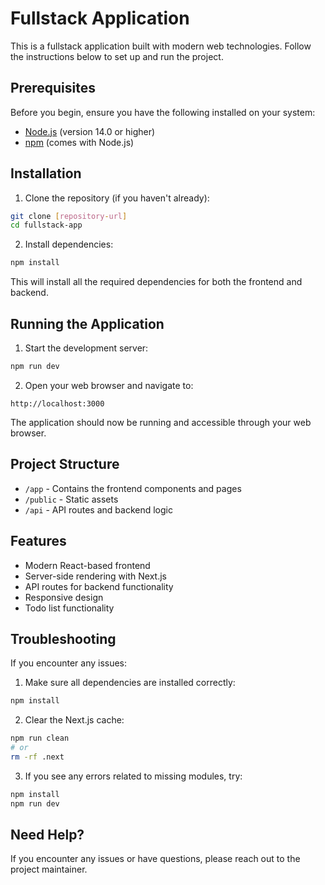 # Fullstack Application

This is a fullstack application built with modern web technologies. Follow the instructions below to set up and run the project.

## Prerequisites

Before you begin, ensure you have the following installed on your system:
- [Node.js](https://nodejs.org/) (version 14.0 or higher)
- [npm](https://www.npmjs.com/) (comes with Node.js)

## Installation

1. Clone the repository (if you haven't already):
```bash
git clone [repository-url]
cd fullstack-app
```

2. Install dependencies:
```bash
npm install
```

This will install all the required dependencies for both the frontend and backend.

## Running the Application

1. Start the development server:
```bash
npm run dev
```

2. Open your web browser and navigate to:
```
http://localhost:3000
```

The application should now be running and accessible through your web browser.

## Project Structure

- `/app` - Contains the frontend components and pages
- `/public` - Static assets
- `/api` - API routes and backend logic

## Features

- Modern React-based frontend
- Server-side rendering with Next.js
- API routes for backend functionality
- Responsive design
- Todo list functionality

## Troubleshooting

If you encounter any issues:

1. Make sure all dependencies are installed correctly:
```bash
npm install
```

2. Clear the Next.js cache:
```bash
npm run clean
# or
rm -rf .next
```

3. If you see any errors related to missing modules, try:
```bash
npm install
npm run dev
```

## Need Help?

If you encounter any issues or have questions, please reach out to the project maintainer.
